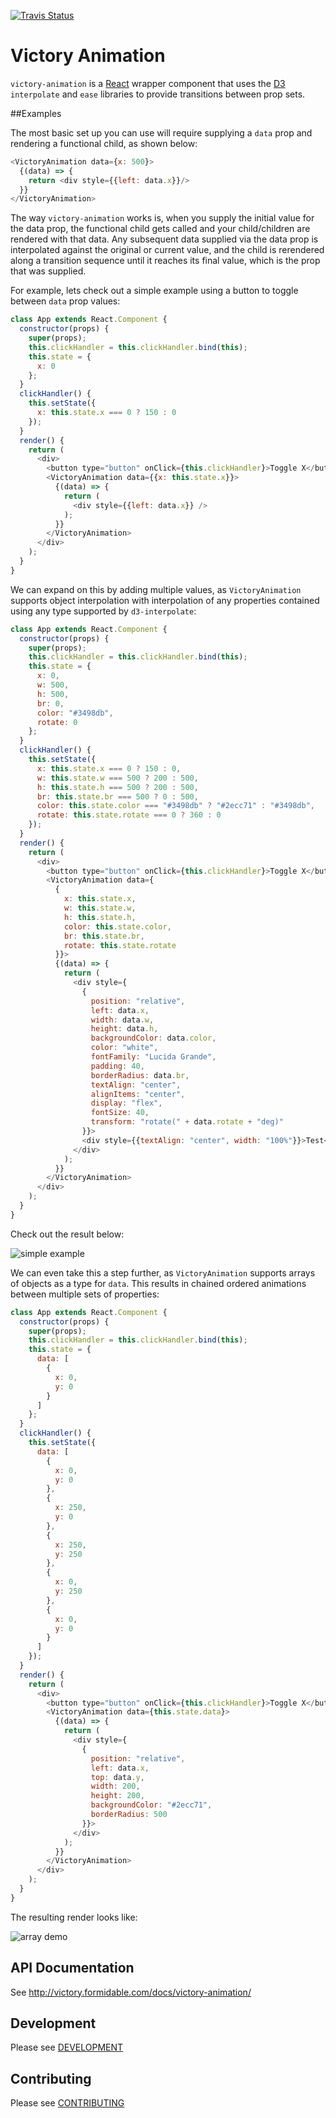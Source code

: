 [![Travis Status][trav_img]][trav_site]

Victory Animation
=============

`victory-animation` is a [React](https://github.com/facebook/react) wrapper component that uses the [D3](https://github.com/mbostock/d3) `interpolate` and `ease` libraries to provide transitions between prop sets.

##Examples

The most basic set up you can use will require supplying a `data` prop and rendering a functional child, as shown below:

``` javascript
<VictoryAnimation data={x: 500}>
  {(data) => {
    return <div style={{left: data.x}}/>
  }}
</VictoryAnimation>
```

The way `victory-animation` works is, when you supply the initial value for the data prop, the functional child gets called and your child/children are rendered with that data. Any subsequent data supplied via the data prop is interpolated against the original or current value, and the child is rerendered along a transition sequence until it reaches its final value, which is the prop that was supplied.

For example, lets check out a simple example using a button to toggle between `data` prop values:

``` javascript
class App extends React.Component {
  constructor(props) {
    super(props);
    this.clickHandler = this.clickHandler.bind(this);
    this.state = {
      x: 0
    };
  }
  clickHandler() {
    this.setState({
      x: this.state.x === 0 ? 150 : 0
    });
  }
  render() {
    return (
      <div>
        <button type="button" onClick={this.clickHandler}>Toggle X</button>
        <VictoryAnimation data={{x: this.state.x}}>
          {(data) => {
            return (
              <div style={{left: data.x}} />
            );
          }}
        </VictoryAnimation>
      </div>
    );
  }
}
```

We can expand on this by adding multiple values, as `VictoryAnimation` supports object interpolation with interpolation of any properties contained using any type supported by `d3-interpolate`:

``` javascript
class App extends React.Component {
  constructor(props) {
    super(props);
    this.clickHandler = this.clickHandler.bind(this);
    this.state = {
      x: 0,
      w: 500,
      h: 500,
      br: 0,
      color: "#3498db",
      rotate: 0
    };
  }
  clickHandler() {
    this.setState({
      x: this.state.x === 0 ? 150 : 0,
      w: this.state.w === 500 ? 200 : 500,
      h: this.state.h === 500 ? 200 : 500,
      br: this.state.br === 500 ? 0 : 500,
      color: this.state.color === "#3498db" ? "#2ecc71" : "#3498db",
      rotate: this.state.rotate === 0 ? 360 : 0
    });
  }
  render() {
    return (
      <div>
        <button type="button" onClick={this.clickHandler}>Toggle X</button>
        <VictoryAnimation data={
          {
            x: this.state.x,
            w: this.state.w,
            h: this.state.h,
            color: this.state.color,
            br: this.state.br,
            rotate: this.state.rotate
          }}>
          {(data) => {
            return (
              <div style={
                {
                  position: "relative",
                  left: data.x,
                  width: data.w,
                  height: data.h,
                  backgroundColor: data.color,
                  color: "white",
                  fontFamily: "Lucida Grande",
                  padding: 40,
                  borderRadius: data.br,
                  textAlign: "center",
                  alignItems: "center",
                  display: "flex",
                  fontSize: 40,
                  transform: "rotate(" + data.rotate + "deg)"
                }}>
                <div style={{textAlign: "center", width: "100%"}}>Test</div>
              </div>
            );
          }}
        </VictoryAnimation>
      </div>
    );
  }
}
```

Check out the result below:

![simple example](http://i.imgur.com/1td3wFj.gif)

We can even take this a step further, as `VictoryAnimation` supports arrays of objects as a type for `data`. This results in chained ordered animations between multiple sets of properties:

``` javascript
class App extends React.Component {
  constructor(props) {
    super(props);
    this.clickHandler = this.clickHandler.bind(this);
    this.state = {
      data: [
        {
          x: 0,
          y: 0
        }
      ]
    };
  }
  clickHandler() {
    this.setState({
      data: [
        {
          x: 0,
          y: 0
        },
        {
          x: 250,
          y: 0
        },
        {
          x: 250,
          y: 250
        },
        {
          x: 0,
          y: 250
        },
        {
          x: 0,
          y: 0
        }
      ]
    });
  }
  render() {
    return (
      <div>
        <button type="button" onClick={this.clickHandler}>Toggle X</button>
        <VictoryAnimation data={this.state.data}>
          {(data) => {
            return (
              <div style={
                {
                  position: "relative",
                  left: data.x,
                  top: data.y,
                  width: 200,
                  height: 200,
                  backgroundColor: "#2ecc71",
                  borderRadius: 500
                }}>
              </div>
            );
          }}
        </VictoryAnimation>
      </div>
    );
  }
}
```

The resulting render looks like:

![array demo](http://i.imgur.com/zuLvSnu.gif)

## API Documentation

See http://victory.formidable.com/docs/victory-animation/

## Development

Please see [DEVELOPMENT](DEVELOPMENT.md)

## Contributing

Please see [CONTRIBUTING](CONTRIBUTING.md)

[trav_img]: https://api.travis-ci.org/FormidableLabs/victory-animation.svg
[trav_site]: https://travis-ci.org/FormidableLabs/victory-animation
